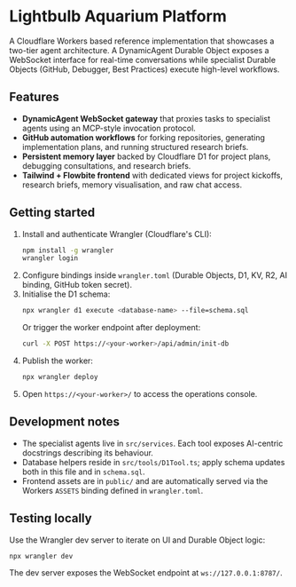 # Lightbulb Aquarium Platform

A Cloudflare Workers based reference implementation that showcases a two-tier agent architecture. A DynamicAgent Durable Object exposes a WebSocket interface for real-time conversations while specialist Durable Objects (GitHub, Debugger, Best Practices) execute high-level workflows.

## Features

- **DynamicAgent WebSocket gateway** that proxies tasks to specialist agents using an MCP-style invocation protocol.
- **GitHub automation workflows** for forking repositories, generating implementation plans, and running structured research briefs.
- **Persistent memory layer** backed by Cloudflare D1 for project plans, debugging consultations, and research briefs.
- **Tailwind + Flowbite frontend** with dedicated views for project kickoffs, research briefs, memory visualisation, and raw chat access.

## Getting started

1. Install and authenticate Wrangler (Cloudflare's CLI):
   ```bash
   npm install -g wrangler
   wrangler login
   ```
2. Configure bindings inside `wrangler.toml` (Durable Objects, D1, KV, R2, AI binding, GitHub token secret).
3. Initialise the D1 schema:
   ```bash
   npx wrangler d1 execute <database-name> --file=schema.sql
   ```
   Or trigger the worker endpoint after deployment:
   ```bash
   curl -X POST https://<your-worker>/api/admin/init-db
   ```
4. Publish the worker:
   ```bash
   npx wrangler deploy
   ```
5. Open `https://<your-worker>/` to access the operations console.

## Development notes

- The specialist agents live in `src/services`. Each tool exposes AI-centric docstrings describing its behaviour.
- Database helpers reside in `src/tools/D1Tool.ts`; apply schema updates both in this file and in `schema.sql`.
- Frontend assets are in `public/` and are automatically served via the Workers `ASSETS` binding defined in `wrangler.toml`.

## Testing locally

Use the Wrangler dev server to iterate on UI and Durable Object logic:

```bash
npx wrangler dev
```

The dev server exposes the WebSocket endpoint at `ws://127.0.0.1:8787/`.
